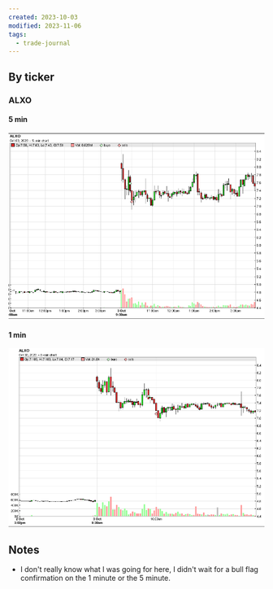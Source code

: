 ```yaml
---
created: 2023-10-03
modified: 2023-11-06
tags:
  - trade-journal
---
```

## By ticker
### ALXO
#### 5 min
![Pasted image 20231106110756](../../ATTACHMENTS/Pasted%20image%2020231106110756.png)
#### 1 min
![Pasted image 20231106110619](../../ATTACHMENTS/Pasted%20image%2020231106110619.png)

## Notes
- I don't really know what I was going for here, I didn't wait for a bull flag confirmation on the 1 minute or the 5 minute. 